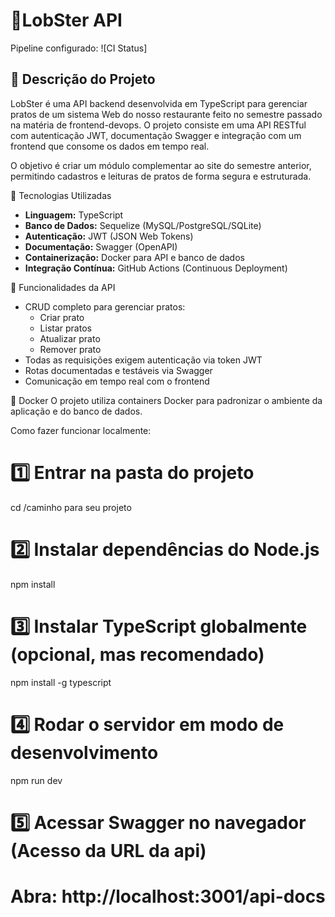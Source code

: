 # 🦞LobSter API
Pipeline configurado:
![CI Status]


## 📘 Descrição do Projeto
LobSter é uma API backend desenvolvida em TypeScript para gerenciar pratos de um sistema Web do nosso restaurante feito no semestre passado na matéria de frontend-devops. O projeto consiste em uma API RESTful com autenticação JWT, documentação Swagger e integração com um frontend que consome os dados em tempo real.  

O objetivo é criar um módulo complementar ao site do semestre anterior, permitindo cadastros e leituras de pratos de forma segura e estruturada.


🎯 Tecnologias Utilizadas

- **Linguagem:** TypeScript  
- **Banco de Dados:** Sequelize (MySQL/PostgreSQL/SQLite)  
- **Autenticação:** JWT (JSON Web Tokens)  
- **Documentação:** Swagger (OpenAPI)  
- **Containerização:** Docker para API e banco de dados  
- **Integração Contínua:** GitHub Actions (Continuous Deployment)  


🧩 Funcionalidades da API

- CRUD completo para gerenciar pratos:
  - Criar prato
  - Listar pratos
  - Atualizar prato
  - Remover prato
- Todas as requisições exigem autenticação via token JWT
- Rotas documentadas e testáveis via Swagger  
- Comunicação em tempo real com o frontend

🐳 Docker
O projeto utiliza containers Docker para padronizar o ambiente da aplicação e do banco de dados.

Como fazer funcionar localmente:
# 1️⃣ Entrar na pasta do projeto
cd /caminho para seu projeto

# 2️⃣ Instalar dependências do Node.js
npm install

# 3️⃣ Instalar TypeScript globalmente (opcional, mas recomendado)
npm install -g typescript

# 4️⃣ Rodar o servidor em modo de desenvolvimento
npm run dev

# 5️⃣ Acessar Swagger no navegador (Acesso da URL da api)
# Abra: http://localhost:3001/api-docs




